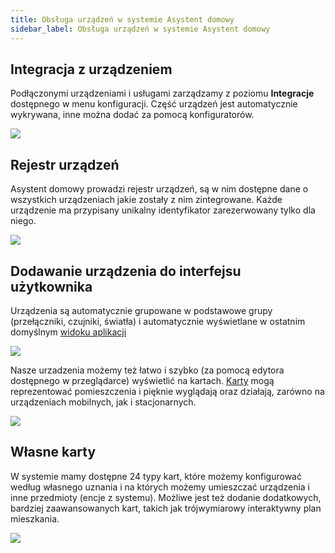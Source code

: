 ```yaml
---
title: Obsługa urządzeń w systemie Asystent domowy
sidebar_label: Obsługa urządzeń w systemie Asystent domowy
---
```


## Integracja z urządzeniem

Podłączonymi urządzeniami i usługami zarządzamy z poziomu **Integracje** dostępnego w menu konfiguracji.
Część urządzeń jest automatycznie wykrywana, inne można dodać za pomocą konfiguratorów.

<img src="/AIS-docs/img/en/iot/iot_add_new_device.png" > </img>

## Rejestr urządzeń

Asystent domowy prowadzi rejestr urządzeń, są w nim dostępne dane o wszystkich urządzeniach jakie zostały z nim zintegrowane. Każde urządzenie ma przypisany unikalny identyfikator zarezerwowany tylko dla niego.

<img src="/AIS-docs/img/en/iot/iot_rejest_encji.png"> </img>

## Dodawanie urządzenia do interfejsu użytkownika

Urządzenia są automatycznie grupowane w podstawowe grupy (przełączniki, czujniki, światła) i automatycznie wyświetlane w ostatnim domyślnym [widoku aplikacji](/AIS-docs/docs/en/ais_app_views.html)

<img src="/AIS-docs/img/en/iot/iot_dev_view.png"> </img>

Nasze urzadzenia możemy też łatwo i szybko (za pomocą edytora dostępnego w przeglądarce) wyświetlić na kartach. [Karty](/AIS-docs/docs/en/ais_app_cards.html) mogą reprezentować pomieszczenia i pięknie wyglądają oraz działają, zarówno na urządzeniach mobilnych, jak i stacjonarnych.

<img src="/AIS-docs/img/en/iot/iot_cards_ipad.png" align="center"> </img>


## Własne karty

W systemie mamy dostępne 24 typy kart, które możemy konfigurować według własnego uznania i na których możemy umieszczać urządzenia i inne przedmioty (encje z systemu). Możliwe jest też dodanie dodatkowych, bardziej zaawansowanych kart, takich jak trójwymiarowy interaktywny plan mieszkania.

<img src="/AIS-docs/img/en/iot/ais_florplan.gif" > </img>
